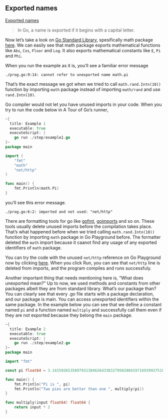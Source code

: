 ## Exported names

[Exported names](https://go.dev/tour/basics/3)

> In Go, a name is exported if it begins with a capital letter.

Now let’s take a look on [Go Standard Library](https://pkg.go.dev/std), spesifically math package [here](https://pkg.go.dev/math). We can easily see that math package exports mathematical functions like `Abs`, `Cos`, `Floor` and `Log`. It also exports mathematical constants like `E`, `Pi` and `Phi`.

When you run the example as it is, you’ll see a familiar error message

```text
./prog.go:9:14: cannot refer to unexported name math.pi
```

That’s the exact message we got when we tried to call `math.rand.Intn(10))` function by importing `math` package instead of importing `math/rand` and use `rand.Intn(10)`.

Go compiler would not let you have unused imports in your code. When you try to run the code below in A Tour of Go’s runner,

```go
~{
  title: Example 1
  executable: true
  executeScript: |
    go run ./step/example1.go
}~
package main

import (
	"fmt"
	"math"
	"net/http"
)

func main() {
	fmt.Println(math.Pi)
}
```

you’ll see this error message.

```text
./prog.go:6:2: imported and not used: "net/http"
```

There are formatting tools for go like [gofmt](https://pkg.go.dev/cmd/gofmt), [goimports](https://pkg.go.dev/golang.org/x/tools/cmd/goimports) and so on. These tools usually delete unused imports before the compilation takes place. That’s what happened before when we tried calling `math.rand.Intn(10))` function by importing `math` package in Go Playground before. The formatter deleted the `math` import because it caanot find any usage of any exported identifiers of `math` package.

You can try the code with the unused `net/http` reference on Go Playground now by clicking [here](https://go.dev/play/p/BvbZ84f5N64). When you click Run, you can see that `net/http` line is deleted from imports, and the program compiles and runs successfuly.

Another important thing that needs mentioning here is, “What does unexported mean?” Up to now, we used methods and constants from other packages albeit they are from standard library. What’s our package than? You can clearly see that every .go file starts with a package declaration, and our package is main. You can access unexported identifiers within the same package. In the example below you can see that we define a constant named `pi` and a function named `multiply` and successfully call them even if they are not exported because they belong the `main` package.

```go
~{
  title: Example 2
  executable: true
  executeScript: |
    go run ./step/example2.go
}~
package main

import "fmt"

const pi float64 = 3.14159265358979323846264338327950288419716939937510582097494459

func main() {
	fmt.Println("Pi is ", pi)
	fmt.Println("Two pies are better than one ", multiply(pi))
}

func multiply(input float64) float64 {
	return input * 2
}
```

